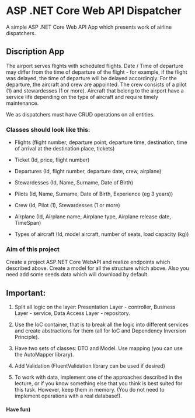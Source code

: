 # ASP .NET Core Web API Dispatcher
A simple ASP .NET Core Web API App which presents work of airline dispatchers.

## Discription App

The airport serves flights with scheduled flights. Date / Time of departure may differ from the time of departure of the flight - for example, if the flight was delayed, the time of departure will be delayed accordingly. For the departure, the aircraft and crew are appointed. The crew consists of a pilot (1) and stewardesses (1 or more). Aircraft that belong to the airport have a service life depending on the type of aircraft and require timely maintenance.

We as dispatchers must have CRUD operations on all entities.

### Classes should look like this:

   * Flights (flight number, departure point, departure time, destination, time of arrival at the destination place, tickets)

   * Ticket (Id, price, flight number)

   * Departures (Id, flight number, departure date, crew, airplane)

   * Stewardesses (Id, Name, Surname, Date of Birth)

   * Pilots (Id, Name, Surname, Date of Birth, Experience (eg 3 years))

   * Crew (Id, Pilot (1), Stewardesses (1 or more)

   * Airplane (Id, Airplane name, Airplane type, Airplane release date, TimeSpan)

   * Types of aircraft (Id, model aircraft, number of seats, load capacity (kg))
   
### Aim of this project
   
   Create a project ASP.NET Core WebAPI and realize endpoints which described above. Create a model for all the structure which above. Also you need add some seeds data which will download by default.
   
## Important:

1) Split all logic on the layer: Presentation Layer - controller, Business Layer - service, Data Access Layer - repository.

2) Use the IoC container, that is to break all the logic into different services and create abstractions for them (all for IoC and Dependency Inversion Principle).

3) Have two sets of classes: DTO and Model. Use mapping (you can use the AutoMapper library).

4) Add Validation (FluentValidation library can be used if desired)

5) To work with data, implement one of the approaches described in the lecture, or if you know something else that you think is best suited for this task. However, keep them in memory. (You do not need to implement operations with a real database!).

#### Have fun)

